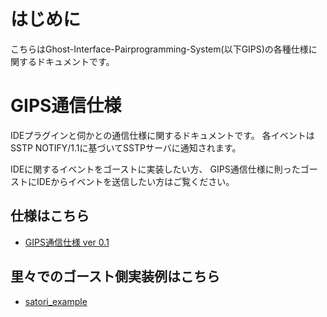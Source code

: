 # はじめに
こちらはGhost-Interface-Pairprogramming-System(以下GIPS)の各種仕様に関するドキュメントです。

# GIPS通信仕様
IDEプラグインと伺かとの通信仕様に関するドキュメントです。
各イベントはSSTP NOTIFY/1.1に基づいてSSTPサーバに通知されます。

IDEに関するイベントをゴーストに実装したい方、
GIPS通信仕様に則ったゴーストにIDEからイベントを送信したい方はご覧ください。


## 仕様はこちら
- [GIPS通信仕様 ver 0.1](gips/0_1.md)

## 里々でのゴースト側実装例はこちら
- [satori_example](gips/example/satori_example.txt)